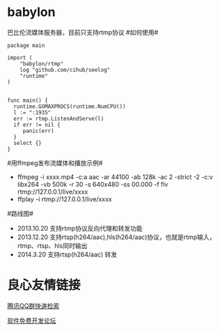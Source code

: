 babylon
=======

巴比伦流媒体服务器，目前只支持rtmp协议
#如何使用#
```
package main

import (
    "babylon/rtmp"
	log "github.com/cihub/seelog"
	"runtime"
)


func main() {
  runtime.GOMAXPROCS(runtime.NumCPU())
  l := ":1935"
  err := rtmp.ListenAndServe(l)
  if err != nil {	
     panic(err)		
  }
  select {}
}
```
#用ffmpeg发布流媒体和播放示例#
* ffmpeg -i xxxx.mp4 -c:a aac -ar 44100 -ab 128k -ac 2 -strict -2 -c:v libx264 -vb 500k -r 30 -s 640x480 -ss 00.000 -f flv rtmp://127.0.0.1/live/xxxx
* ffplay -i rtmp://127.0.0.1/live/xxxx

#路线图#
* 2013.10.20 支持rtmp协议反向代理和转发功能          
* 2013.12.20 支持rtsp(h264/aac),hls(h264/aac)协议，也就是rtmp输入，rtmp、rtsp、hls同时输出 
* 2014.3.20 支持rtsp(h264/aac) 转发

 # 良心友情链接

[腾讯QQ群快速检索](http://u.720life.cn/s/8cf73f7c)

[软件免费开发论坛](http://u.720life.cn/s/bbb01dc0)